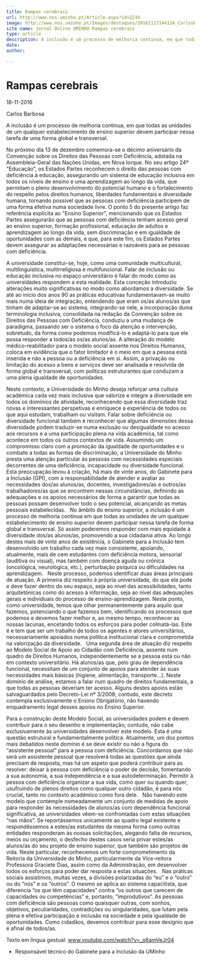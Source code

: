 ```yaml
---
title: Rampas cerebrais
url: http://www.nos.uminho.pt/Article.aspx?id=2234
image: http://www.nos.uminho.pt/Images/destaques/20161117144124_CarlosBarbosa.jpg
site name: Jornal Online UMINHO Rampas cerebrais
type: article
description: A inclusão é um processo de melhoria continua, em que todas as unidades de um qualquer estabelecimento de ensino superior devem participar nessa tarefa de uma forma global e transversal.
date: 
author: 

---
```

# Rampas cerebrais


18-11-2016

Carlos Barbosa

A inclusão é um processo de melhoria continua, em que todas as unidades de um qualquer estabelecimento de ensino superior devem participar nessa tarefa de uma forma global e transversal.

No próximo dia 13 de dezembro comemora-se o décimo aniversário da Convenção sobre os Direitos das Pessoas com Deficiência, adotada na Assembleia-Geral das Nações Unidas, em Nova Iorque. No seu artigo 24º "Educação", os Estados Partes reconhecem o direito das pessoas com deficiência à educação, assegurando um sistema de educação inclusiva em todos os níveis de ensino e uma aprendizagem ao longo da vida, que permitam o pleno desenvolvimento do potencial humano e o fortalecimento do respeito pelos direitos humanos, liberdades fundamentais e diversidade humana, tornando possível que as pessoas com deficiência participem de uma forma efetiva numa sociedade livre. O ponto 5 do presente artigo faz referência explícita ao "Ensino Superior", mencionando que os Estados Partes assegurarão que as pessoas com deficiência tenham acesso geral ao ensino superior, formação profissional, educação de adultos e aprendizagem ao longo da vida, sem discriminação e em igualdade de oportunidades com as demais, e que, para este fim, os Estados Partes devem assegurar as adaptações necessárias e razoáveis para as pessoas com deficiência.

A universidade constitui-se, hoje, como uma comunidade multicultural, multilinguística, multirreligiosa e multifuncional. Falar de inclusão ou educação inclusiva no espaço universitário é falar do modo como as universidades respondem a esta realidade. Esta conceção introduziu alterações muito significativas no modo como abordamos a diversidade. Se até ao início dos anos 90 as práticas educativas fundamentavam-se muito mais numa ideia de integração, entendendo que eram os/as alunos/as que tinham de adaptar-se ao sistema, integrando-se nele, a incorporação duma terminologia inclusiva, consolidada na redação da Convenção sobre os Direitos das Pessoas com Deficiência, conduziu a uma mudança de paradigma, passando ser o sistema o foco da atenção e intervenção, sobretudo, da forma como podemos modificá-lo e adaptá-lo para que ele possa responder a todos/as os/as alunos/as. A alteração do modelo médico-reabilitador para o modelo social assente nos Direitos Humanos, coloca em evidência que o fator limitador é o meio em que a pessoa está inserida e não a pessoa ou a deficiência em si. Assim, a privação ou limitação do acesso a bens e serviços deve ser analisada e resolvida de forma global e transversal, com políticas estruturantes que conduzam a uma plena igualdade de oportunidades.

Neste contexto, a Universidade do Minho deseja reforçar uma cultura académica cada vez mais inclusiva que valorize e integre a diversidade em todos os domínios de atividade, reconhecendo que essa diversidade traz novas e interessantes perspetivas e enriquece a experiência de todos os que aqui estudam, trabalham ou visitam. Falar sobre deficiência ou diversidade funcional também é reconhecer que algumas dimensões dessa diversidade podem traduzir-se numa exclusão ou desigualdade no acesso aos recursos e a uma participação plena na vida académica, tal como acontece em todos os outros contextos de vida. Assumindo um compromisso claro com a promoção da igualdade de oportunidades e o combate a todas as formas de discriminação, a Universidade do Minho presta uma atenção particular às pessoas com necessidades especiais decorrentes de uma deficiência, incapacidade ou diversidade funcional. Esta preocupação levou à criação, há mais de vinte anos, do Gabinete para a Inclusão (GPI), com a responsabilidade de atender e avaliar as necessidades dos/as alunos/as, docentes, investigadores/as e outros/as trabalhadores/as que se encontrem nessas circunstâncias, definindo as adequações e os apoios necessários de forma a garantir que todas as pessoas possam desenvolver todo o seu potencial, alcançando as metas pessoais estabelecidas.
 
No âmbito do ensino superior, a inclusão é um processo de melhoria contínua em que todas as unidades de um qualquer estabelecimento de ensino superior devem participar nessa tarefa de forma global e transversal. Só assim poderemos responder com mais equidade à diversidade dos/as alunos/as, promovendo a sua cidadania ativa. Ao longo destes mais de vinte anos de existência, o Gabinete para a Inclusão tem desenvolvido um trabalho cada vez mais consistente, apoiando, atualmente, mais de cem estudantes com deficiência motora, sensorial (auditiva ou visual), mas também com doença aguda ou crónica (oncológica, neurológica, etc.), perturbação psíquica ou dificuldades na aprendizagem.
 
Neste processo, podemos identificar duas áreas principais de atuação. A primeira diz respeito à própria universidade, do que ela pode e deve fazer dentro do seu espaço, seja ao nível das acessibilidades, tanto arquitetónicas como do acesso à informação, seja ao nível das adequações gerais e individuais do processo de ensino-aprendizagem. Neste ponto, como universidade, temos que olhar permanentemente para aquilo que fazemos, potenciando o que fazemos bem, identificando os processos que podemos e devemos fazer melhor e, ao mesmo tempo, reconhecer as nossas lacunas, encetando todos os esforços para poder colmatá-las. Este é e tem que ser um trabalho de todos os agentes e atores universitários, necessariamente apoiados numa política institucional clara e comprometida na valorização da diversidade.
 
Uma segunda área de atuação diz respeito ao Modelo Social de Apoio ao Cidadão com Deficiência, assente num quadro de Direitos Humanos, independentemente se a pessoa está ou não em contexto universitário. Há alunos/as que, pelo grau de dependência funcional, necessitam de um conjunto de apoios para atender às suas necessidades mais básicas (higiene, alimentação, transporte...). Neste domínio de análise, estamos a falar num quadro de direitos fundamentais, a que todas as pessoas deveriam ter acesso. Alguns destes apoios estão salvaguardados pelo Decreto-Lei nº 3/2008; contudo, este decreto contempla exclusivamente o Ensino Obrigatório, não havendo enquadramento legal desses apoios no Ensino Superior.

Para a construção deste Modelo Social, as universidades podem e devem contribuir para o seu desenho e implementação; contudo, não cabe exclusivamente às universidades desenvolver este modelo. Esta é uma questão estrutural e fundamentalmente política. Atualmente, um dos pontos mais debatidos neste domínio é se deve existir ou não a figura do “assistente pessoal” para a pessoa com deficiência. Concordamos que não será um assistente pessoal que resolverá todas as questões que ainda precisam de resposta, mas há um aspeto que poderá contribuir para as resolver: deixar à pessoa com deficiência o poder de decisão, fomentando a sua autonomia, a sua independência e a sua autodeterminação. Permitir à pessoa com deficiência organizar a sua vida, como quer ou quando quer, usufruindo de plenos direitos como qualquer outro cidadão, é para nós crucial, tanto no contexto académico como fora dele.
 
Não havendo este modelo que contemple nomeadamente um conjunto de medidas de apoio para responder às necessidades de alunos/as com dependência funcional significativa, as universidades vêem-se confrontadas com estas situações “nas mãos”. Se reportássemos unicamente ao quadro legal existente e respondêssemos a estes/as estudantes da mesma forma como outras entidades responderam às nossas solicitações, alegando falta de recursos, meios ou orçamento, o desfecho destes casos seria privar estes/as alunos/as do seu projeto de ensino superior, que também são projetos de vida. Neste particular, reconhecemos um forte comprometimento da Reitoria da Universidade do Minho, particularmente da Vice-reitora Professora Graciete Dias, assim como da Administração, em desenvolver todos os esforços para poder dar resposta a estas situações.
 
Nas práticas sociais assistimos, muitas vezes, a divisões polarizadas do “eu” e o “outro” ou do “nós” e os “outros”. O mesmo se aplica ao sistema capacitista, que diferencia “os que têm capacidades” contra “os outros que carecem de capacidades ou competências” e, portanto, “improdutivos”. As pessoas com deficiência são pessoas como quaisquer outras, com sonhos, objetivos, peculiaridades, contradições ou singularidades, que lutam pela plena e efetiva participação e inclusão na sociedade e pela igualdade de oportunidades. Como cidadãos, devemos contribuir para esse desígnio que é afinal de todos/as.

Texto em língua gestual: www.youtube.com/watch?v=_o6amVeJr04

* Responsável técnico do Gabinete para a Inclusão da UMinho

